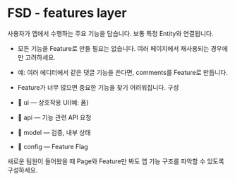 # FSD - features layer
사용자가 앱에서 수행하는 주요 기능을 담습니다. 보통 특정 Entity와 연결됩니다.

* 모든 기능을 Feature로 만들 필요는 없습니다. 여러 페이지에서 재사용되는 경우에만 고려하세요.
* 예: 여러 에디터에서 같은 댓글 기능을 쓴다면, comments를 Feature로 만듭니다.
* Feature가 너무 많으면 중요한 기능을 찾기 어려워집니다.
구성

* 📁 ui — 상호작용 UI(예: 폼)
* 📁 api — 기능 관련 API 요청
* 📁 model — 검증, 내부 상태
* 📁 config — Feature Flag

새로운 팀원이 들어왔을 때 Page와 Feature만 봐도 앱 기능 구조를 파악할 수 있도록 구성하세요.